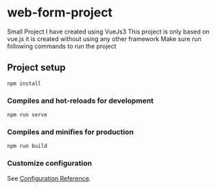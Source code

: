 # web-form-project
Small Project I have created using VueJs3 
This project is only based on vue.js it is created without using any other framework
Make sure run following commands to run the project

## Project setup
```
npm install
```

### Compiles and hot-reloads for development
```
npm run serve
```

### Compiles and minifies for production
```
npm run build
```

### Customize configuration
See [Configuration Reference](https://cli.vuejs.org/config/).

